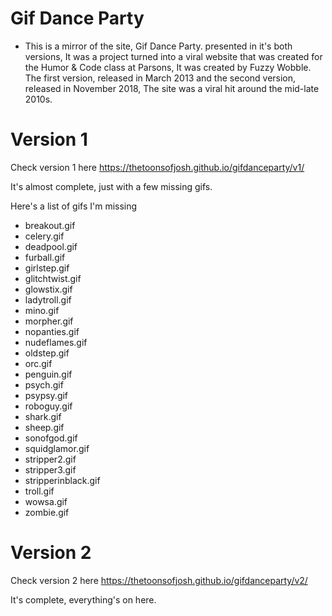 # Gif Dance Party
- This is a mirror of the site, Gif Dance Party. presented in it's both versions, It was a project turned into a viral website that was created for the Humor & Code class at Parsons, It was created by Fuzzy Wobble.
The first version, released in March 2013 and the second version, released in November 2018, The site was a viral hit around the mid-late 2010s.

# Version 1
Check version 1 here https://thetoonsofjosh.github.io/gifdanceparty/v1/

It's almost complete, just with a few missing gifs.

Here's a list of gifs I'm missing
- breakout.gif
- celery.gif
- deadpool.gif
- furball.gif
- girlstep.gif
- glitchtwist.gif
- glowstix.gif
- ladytroll.gif
- mino.gif
- morpher.gif
- nopanties.gif
- nudeflames.gif
- oldstep.gif
- orc.gif
- penguin.gif
- psych.gif
- psypsy.gif
- roboguy.gif
- shark.gif
- sheep.gif
- sonofgod.gif
- squidglamor.gif
- stripper2.gif
- stripper3.gif
- stripperinblack.gif
- troll.gif
- wowsa.gif
- zombie.gif

# Version 2
Check version 2 here https://thetoonsofjosh.github.io/gifdanceparty/v2/

It's complete, everything's on here.

